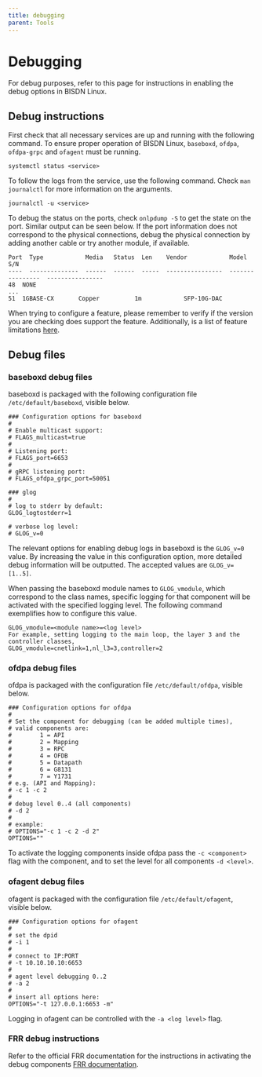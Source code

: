 ```yaml
---
title: debugging
parent: Tools
---
```


# Debugging

For debug purposes, refer to this page for instructions in enabling the debug options in BISDN Linux.

## Debug instructions

First check that all necessary services are up and running with the following command. To ensure proper operation of BISDN Linux, ``baseboxd``, ``ofdpa``, ``ofdpa-grpc`` and ``ofagent`` must be running.

```
systemctl status <service>
```

To follow the logs from the service, use the following command. Check `man journalctl` for more information on the arguments.

```
journalctl -u <service>
```

To debug the status on the ports, check `onlpdump -S` to get the state on the port. Similar output can be seen below. If the port information does not correspond to the physical connections, debug the physical connection by adding another cable or try another module, if available.

```
Port  Type            Media   Status  Len    Vendor            Model             S/N
----  --------------  ------  ------  -----  ----------------  ----------------  ----------------
48  NONE
...
51  1GBASE-CX       Copper          1m            SFP-10G-DAC     
```

When trying to configure a feature, please remember to verify if the version you are checking does support the feature. Additionally, is a list of feature limitations [here](https://docs.bisdn.de/limitations.html).

## Debug files

### baseboxd debug files

baseboxd is packaged with the following configuration file `/etc/default/baseboxd`, visible below.

```
### Configuration options for baseboxd
#
# Enable multicast support:
# FLAGS_multicast=true
#
# Listening port:
# FLAGS_port=6653
#
# gRPC listening port:
# FLAGS_ofdpa_grpc_port=50051

### glog
#
# log to stderr by default:
GLOG_logtostderr=1

# verbose log level:
# GLOG_v=0
```

The relevant options for enabling debug logs in baseboxd is the `GLOG_v=0` value. By increasing the value in this configuration option, more detailed debug information will be outputted. The accepted values are `GLOG_v=[1..5]`.

When passing the baseboxd module names to `GLOG_vmodule`, which correspond to the class names, specific logging for that component will be activated with the specified logging level. The following command exemplifies how to configure this value.

```
GLOG_vmodule=<module name>=<log level>
For example, setting logging to the main loop, the layer 3 and the controller classes,
GLOG_vmodule=cnetlink=1,nl_l3=3,controller=2 
```

### ofdpa debug files 

ofdpa is packaged with the configuration file `/etc/default/ofdpa`, visible below.

```
### Configuration options for ofdpa
#
# Set the component for debugging (can be added multiple times),
# valid components are:
#        1 = API
#        2 = Mapping
#        3 = RPC
#        4 = OFDB
#        5 = Datapath
#        6 = G8131
#        7 = Y1731
# e.g. (API and Mapping):
# -c 1 -c 2
#
# debug level 0..4 (all components)
# -d 2
#
# example:
# OPTIONS="-c 1 -c 2 -d 2"
OPTIONS=""
```

To activate the logging components inside ofdpa pass the `-c <component>` flag with the component, and to set the level for all components `-d <level>`.

### ofagent debug files

ofagent is packaged with the configuration file `/etc/default/ofagent`, visible below.

```
### Configuration options for ofagent
#
# set the dpid
# -i 1
#
# connect to IP:PORT
# -t 10.10.10.10:6653
#
# agent level debugging 0..2
# -a 2
#
# insert all options here:
OPTIONS="-t 127.0.0.1:6653 -m"
```

Logging in ofagent can be controlled with the `-a <log level>` flag.

### FRR debug instructions

Refer to the official FRR documentation for the instructions in activating the debug components [FRR documentation](http://docs.frrouting.org/en/latest/).

